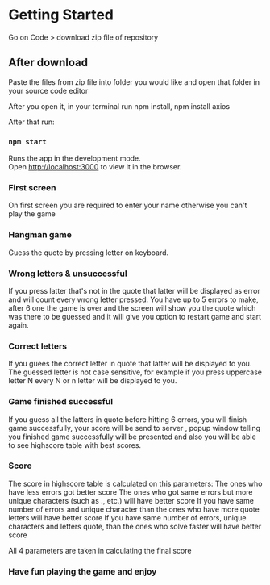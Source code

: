 # Getting Started 

Go on Code > download zip file of repository

## After download

Paste the files from zip file into folder you would like and open that folder in your source code editor

After you open it, in your terminal run npm install, npm install axios 

After that run:

### `npm start`

Runs the app in the development mode.\
Open [http://localhost:3000](http://localhost:3000) to view it in the browser.



### First screen

On first screen you are required to enter your name otherwise you can't play the game

### Hangman game

Guess the quote by pressing letter on keyboard.

### Wrong letters & unsuccessful

If you press latter that's not in the quote that latter will be displayed as error and will count every wrong letter pressed.
You have up to 5 errors to make, after 6 one the game is over and the screen will show you the quote which was there to be guessed
and it will give you option to restart game and start again.

### Correct letters

If you guees the correct letter in quote that latter will be displayed to you. The guessed letter is not case sensitive,
for example if you press uppercase letter N every N or n letter will be displayed to you.

### Game finished successful

If you guess all the latters in quote before hitting 6 errors, you will finish game successfully, your score will be send to server
, popup window telling you finished game successfully will be presented and also you will be able to see highscore table with best scores.

### Score

The score in highscore table is calculated on this parameters:
The ones who have less errors got better score
The ones who got same errors but more unique characters (such as ., etc.) will have better score
If you have same number of errors and unique character than the ones who have more quote letters will have better score
If you have same number of errors, unique characters and letters quote, than the ones who solve faster will have better score

All 4 parameters are taken in calculating the final score

### Have fun playing the game and enjoy
